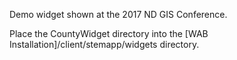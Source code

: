 Demo widget shown at the 2017 ND GIS Conference.

Place the CountyWidget directory into the [WAB Installation]/client/stemapp/widgets directory.